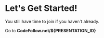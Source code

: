 # Let's Get Started!

You still have time to join if you haven't already.

Go to **CodeFollow.net/${PRESENTATION_ID}**